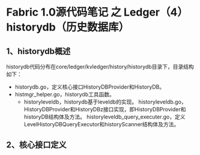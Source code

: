 # Fabric 1.0源代码笔记 之 Ledger（4）historydb（历史数据库）

## 1、historydb概述

historydb代码分布在core/ledger/kvledger/history/historydb目录下，目录结构如下：

* historydb.go，定义核心接口HistoryDBProvider和HistoryDB。
* histmgr_helper.go，historydb工具函数。
	* historyleveldb，historydb基于leveldb的实现。
		historyleveldb.go，HistoryDBProvider和HistoryDBz接口实现，即HistoryDBProvider和historyDB结构体及方法。
		historyleveldb_query_executer.go，定义LevelHistoryDBQueryExecutor和historyScanner结构体及方法。

## 2、核心接口定义

